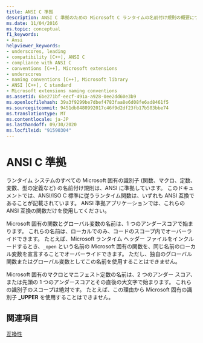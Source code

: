 ```yaml
---
title: ANSI C 準拠
description: ANSI C 準拠のための Microsoft C ランタイムの名前付け規則の概要について説明します。
ms.date: 11/04/2016
ms.topic: conceptual
f1_keywords:
- Ansi
helpviewer_keywords:
- underscores, leading
- compatibility [C++], ANSI C
- compliance with ANSI C
- conventions [C++], Microsoft extensions
- underscores
- naming conventions [C++], Microsoft library
- ANSI [C++], C standard
- Microsoft extensions naming conventions
ms.assetid: 6be271bf-eecf-491a-a928-0ee2dd60e3b9
ms.openlocfilehash: 39a3f9299be7dbef4783faa8e6d08fe6ad8461f5
ms.sourcegitcommit: 9451db8480992017c46f9d2df23fb17b503bbe74
ms.translationtype: MT
ms.contentlocale: ja-JP
ms.lasthandoff: 09/30/2020
ms.locfileid: "91590304"
---
```

# <a name="ansi-c-compliance"></a>ANSI C 準拠

ランタイム システムのすべての Microsoft 固有の識別子 (関数、マクロ、定数、変数、型の定義など) の名前付け規則は、ANSI に準拠しています。 このドキュメントでは、ANSI/ISO C 標準に従うランタイム関数は、いずれも ANSI 互換であることが記載されています。 ANSI 準拠アプリケーションでは、これらの ANSI 互換の関数だけを使用してください。

Microsoft 固有の関数とグローバル変数の名前は、1 つのアンダースコアで始まります。 これらの名前は、ローカルでのみ、コードのスコープ内でオーバーライドできます。 たとえば、Microsoft ランタイム ヘッダー ファイルをインクルードするとき、`_open` という名前の Microsoft 固有の関数を、同じ名前のローカル変数を宣言することでオーバーライドできます。 ただし、独自のグローバル関数またはグローバル変数としてこの名前を使用することはできません。

Microsoft 固有のマクロとマニフェスト定数の名前は、2 つのアンダー スコア、または先頭の 1 つのアンダースコアとその直後の大文字で始まります。 これらの識別子のスコープは絶対です。 たとえば、この理由から Microsoft 固有の識別子 **_UPPER** を使用することはできません。

## <a name="see-also"></a>関連項目

[互換性](../c-runtime-library/compatibility.md)

